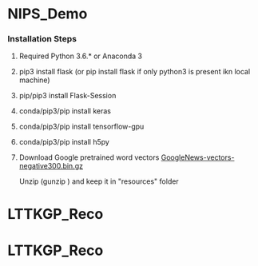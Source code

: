 # NIPS_Demo

### Installation Steps

1. Required Python 3.6.* or Anaconda 3
2. pip3 install flask (or pip install flask if only python3 is present ikn local machine)
3. pip/pip3 install Flask-Session
4. conda/pip3/pip install keras
5. conda/pip3/pip install tensorflow-gpu
6. conda/pip3/pip install h5py
7. Download Google pretrained word vectors
    [GoogleNews-vectors-negative300.bin.gz](https://drive.google.com/file/d/0B7XkCwpI5KDYNlNUTTlSS21pQmM/edit?usp=sharing)

    Unzip (gunzip <filename>)  and keep it in "resources" folder
# LTTKGP_Reco
# LTTKGP_Reco
